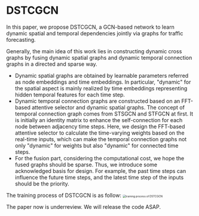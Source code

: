 # DSTCGCN

In this paper, we propose DSTCGCN, a GCN-based network to learn dynamic spatial and temporal dependencies jointly via graphs for traffic forecasting.

Generally, the main idea of this work lies in constructing dynamic cross graphs by fusing dynamic spatial graphs and dynamic temporal connection graphs in a directed and sparse way. 
- Dynamic spatial graphs are obtained by learnable parameters referred as node embeddings and time embeddings. In particular, "dynamic" for the spatial aspect is mainly realized by time embeddings representing hidden temporal features for each time step. 
- Dynamic temporal connection graphs are constructed based on an FFT-based attentive selector and dynamic spatial graphs. The concept of temporal connection graph comes from STSGCN and STFGCN at first. It is initially an identity matrix to enhance the self-connection for each node between adjacency time steps. Here, we design the FFT-based attentive selector to calculate the time-varying weights based on the real-time inputs, which can make the temporal connection graphs not only "dynamic" for weights but also "dynamic" for connected time steps.
- For the fusion part, considering the computational cost, we hope the fused graphs should be sparse. Thus, we introduce some acknowledged basis for design. For example, the past time steps can influence the future time steps, and the latest time step of the inputs should be the priority.

The training process of DSTCGCN is as follow:
<img src="https://user-images.githubusercontent.com/34831792/230534978-7d35f033-cb51-4a50-b426-06738f085753.png" alt="training process of DSTCGCN" style="zoom:50%;" />

The paper now is underreview. We will release the code ASAP.
